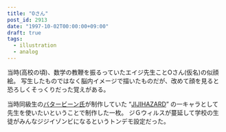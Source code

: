 ```yaml
---
title: "Oさん"
post_id: 2913
date: "1997-10-02T00:00:00+09:00"
draft: true
tags:
  - illustration
  - analog
---
```



当時(高校の頃)、数学の教鞭を振るっていたエイジ先生ことOさん(仮名)の似顔絵。
写生したものではなく脳内イメージで描いたものだが、改めて顔を見ると恐ろしくそっくりだった覚えがある。

当時同級生の[バタービーン氏](http://mixi.jp/show_friend.pl?id=2308126)が制作していた “[JIJIHAZARD](https://danmaq.com/2898)” の一キャラとして先生を使いたいということで制作した一枚。
ジＧウィルスが蔓延して学校の生徒がみんなジジイゾンビになるというトンデモ設定だった。
